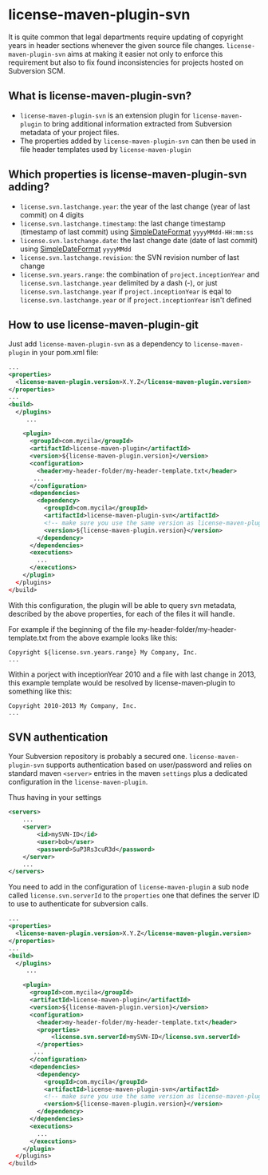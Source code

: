# license-maven-plugin-svn

It is quite common that legal departments require updating of copyright years in header sections whenever the given source file changes. `license-maven-plugin-svn` aims at making it easier not only to enforce this requirement but also to fix found inconsistencies for projects hosted on Subversion
SCM.

## What is license-maven-plugin-svn?

- `license-maven-plugin-svn` is an extension plugin for `license-maven-plugin` to bring additional information extracted from Subversion metadata of your project files.
- The properties added by `license-maven-plugin-svn` can then be used in file header templates used by `license-maven-plugin`

## Which properties is license-maven-plugin-svn adding?

- `license.svn.lastchange.year`: the year of the last change (year of last commit) on 4 digits
- `license.svn.lastchange.timestamp`: the last change timestamp (timestamp of last commit) using [SimpleDateFormat](https://docs.oracle.com/javase/7/docs/api/java/text/SimpleDateFormat.html) `yyyyMMdd-HH:mm:ss`
- `license.svn.lastchange.date`: the last change date (date of last commit) using [SimpleDateFormat](https://docs.oracle.com/javase/7/docs/api/java/text/SimpleDateFormat.html) `yyyyMMdd`
- `license.svn.lastchange.revision`: the SVN revision number of last change
- `license.svn.years.range`: the combination of `project.inceptionYear` and `license.svn.lastchange.year` delimited by a dash (-), or just `license.svn.lastchange.year` if `project.inceptionYear` is eqal to `license.svn.lastchange.year` or if `project.inceptionYear` isn't defined

## How to use license-maven-plugin-git

Just add `license-maven-plugin-svn` as a dependency to `license-maven-plugin` in your pom.xml file:

``` xml
...
<properties>
  <license-maven-plugin.version>X.Y.Z</license-maven-plugin.version>
</properties>
...
<build>
  </plugins>
     ...

    <plugin>
      <groupId>com.mycila</groupId>
      <artifactId>license-maven-plugin</artifactId>
      <version>${license-maven-plugin.version}</version>
      <configuration>
        <header>my-header-folder/my-header-template.txt</header>
       ...
      </configuration>
      <dependencies>
        <dependency>
          <groupId>com.mycila</groupId>
          <artifactId>license-maven-plugin-svn</artifactId>
          <!-- make sure you use the same version as license-maven-plugin -->
          <version>${license-maven-plugin.version}</version>
        </dependency>
      </dependencies>
      <executions>
        ...
      </executions>
    </plugin>
  </plugins>
</build>
```

With this configuration, the plugin will be able to query svn metadata, described by the above properties, for each of the files it will handle.

For example if the beginning of the file my-header-folder/my-header-template.txt from the above example looks like this:

```
Copyright ${license.svn.years.range} My Company, Inc.
...
```

Within a porject with inceptionYear 2010 and a file with last change in 2013, this example template would be resolved by license-maven-plugin to something like this:

```
Copyright 2010-2013 My Company, Inc.
...
```

## SVN authentication

Your Subversion repository is probably a secured one.
`license-maven-plugin-svn` supports authentication based on user/password and relies on standard maven `<server>` entries in the maven `settings` plus a dedicated configuration in the `license-maven-plugin`.

Thus having in your settings

``` xml
<servers>
    ...
    <server>
        <id>mySVN-ID</id>
        <user>bob</user>
        <password>SuP3Rs3cuR3d</password>
    </server>
    ...
</servers>
```

You need to add in the configuration of `license-maven-plugin` a sub node called `license.svn.serverId` to the `properties` one that defines the server ID to use to authenticate for subversion calls.

``` xml
...
<properties>
  <license-maven-plugin.version>X.Y.Z</license-maven-plugin.version>
</properties>
...
<build>
  </plugins>
     ...

    <plugin>
      <groupId>com.mycila</groupId>
      <artifactId>license-maven-plugin</artifactId>
      <version>${license-maven-plugin.version}</version>
      <configuration>
        <header>my-header-folder/my-header-template.txt</header>
        <properties>
            <license.svn.serverId>mySVN-ID</license.svn.serverId>
        </properties>
       ...
      </configuration>
      <dependencies>
        <dependency>
          <groupId>com.mycila</groupId>
          <artifactId>license-maven-plugin-svn</artifactId>
          <!-- make sure you use the same version as license-maven-plugin -->
          <version>${license-maven-plugin.version}</version>
        </dependency>
      </dependencies>
      <executions>
        ...
      </executions>
    </plugin>
  </plugins>
</build>
```




